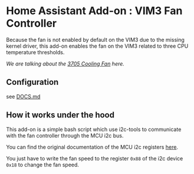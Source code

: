 # Home Assistant Add-on : VIM3 Fan Controller

Because the fan is not enabled by default on the VIM3 due to the missing kernel driver, this add-on enables the fan on the VIM3 related to three CPU temperature thresholds.

_We are talking about the [3705 Cooling Fan](https://www.khadas.com/product-page/3705-cooling-fan) here._

## Configuration

see [DOCS.md](./DOCS.md)

## How it works under the hood

<!-- i2cset -f -y 0 0x18 0x88 -->

This add-on is a simple bash script which use i2c-tools to communicate with the fan controller through the MCU i2c bus.

You can find the original documentation of the MCU i2c registers [here](https://dl.khadas.com/products/vim3/mcu/vim3_mcu_reg_en.pdf).

You just have to write the fan speed to the register `0x88` of the i2c device `0x18` to change the fan speed.
